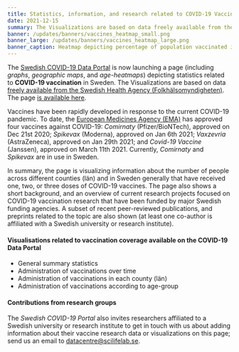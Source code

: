 ```yaml
---
title: Statistics, information, and research related to COVID-19 Vaccination in Sweden now available on the Portal
date: 2021-12-15
summary: The Visualizations are based on data freely available from the Swedish Health Agency (Folkhälsomyndigheten).
banner: /updates/banners/vaccines_heatmap_small.png
banner_large: /updates/banners/vaccines_heatmap_large.png
banner_caption: Heatmap depicting percentage of population vaccinated in various age groups as of Dec 14, 2021.
---
```


The [Swedish COVID-19 Data Portal](https://covid19dataportal.se) is now launching a page (including *graphs*, *geographic maps*, and *age-heatmaps*) depicting statistics related to **COVID-19 vaccination** in Sweden. The Visualizations are based on data [freely available from the Swedish Health Agency (Folkhälsomyndigheten)](https://www.folkhalsomyndigheten.se/folkhalsorapportering-statistik/statistikdatabaser-och-visualisering/vaccinationsstatistik/statistik-for-vaccination-mot-covid-19). The page [is available here](/data_types/health_data/vaccines/).

Vaccines have been rapidly developed in response to the current COVID-19 pandemic. To date, the [European Medicines Agency (EMA)](https://www.ema.europa.eu/en) has approved four vaccines against COVID-19: *Comirnaty* (Pfizer/BioNTech), approved on Dec 21st 2020; *Spikevax* (Moderna), approved on Jan 6th 2021; *Vaxzevria* (AstraZeneca), approved on Jan 29th 2021; and *Covid-19 Vaccine* (Janssen), approved on March 11th 2021. Currently, *Comirnaty* and *Spikevax* are in use in Sweden.

In summary, the page is visualizing information about the number of people across different counties (län) and in Sweden generally that have received one, two, or three doses of COVID-19 vaccines. The page also shows a short background, and an overview of current research projects focused on COVID-19 vaccination research that have been funded by major Swedish funding agencies. A subset of recent peer-reviewed publications, and preprints related to the topic are also shown (at least one co-author is affiliated with a Swedish university or research institute).

#### Visualisations related to vaccination coverage available on the COVID-19 Data Portal

- General summary statistics
- Administration of vaccinations over time
- Administration of vaccinations in each county (län)
- Administration of vaccinations according to age-group

#### Contributions from research groups

The *Swedish COVID-19 Portal* also invites researchers affiliated to a Swedish university or research institute to get in touch with us about adding information about their vaccine research data or visualizations on this page; send us an email to [datacentre@scilifelab.se](mailto:datacentre@scilifelab.se).
